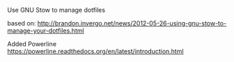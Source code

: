 Use GNU Stow to manage dotfiles

based on: http://brandon.invergo.net/news/2012-05-26-using-gnu-stow-to-manage-your-dotfiles.html

Added Powerline https://powerline.readthedocs.org/en/latest/introduction.html
